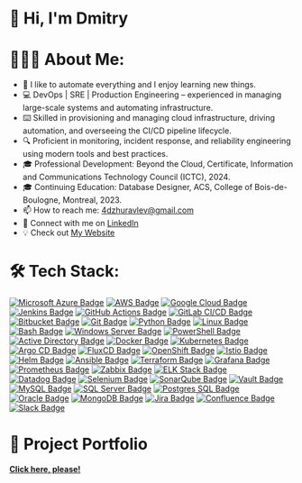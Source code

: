 # 👋 Hi, I'm Dmitry
# 👨🏻‍💻 About Me:
- 👀 I like to automate everything and I enjoy learning new things.
- 💻 DevOps | SRE | Production Engineering – experienced in managing large-scale systems and automating infrastructure.
- ⌨️ Skilled in provisioning and managing cloud infrastructure, driving automation, and overseeing the CI/CD pipeline lifecycle.
- 🔍 Proficient in monitoring, incident response, and reliability engineering using modern tools and best practices.
- 🎓 Professional Development: Beyond the Cloud, Certificate, Information and Communications Technology Council (ICTC), 2024.
- 🎓 Continuing Education: Database Designer, ACS, College of Bois-de-Boulogne, Montreal, 2023.
- 📫 How to reach me: [4dzhuravlev@gmail.com](mailto:4dzhuravlev@gmail.com)
- 🔗 Connect with me on [LinkedIn](https://www.linkedin.com/in/dmitryzh)
- 💡 Check out [My Website](https://dmitry-zhuravlev.com/)
# 🛠 Tech Stack:
[![Microsoft Azure Badge](https://img.shields.io/badge/Microsoft_Azure-0089D6?style=for-the-badge&logo=microsoft-azure&logoColor=white)](#)
[![AWS Badge](https://img.shields.io/badge/AWS-232F3E?style=for-the-badge&logo=amazon-aws&logoColor=white)](#)
[![Google Cloud Badge](https://img.shields.io/badge/Google_Cloud-4285F4?style=for-the-badge&logo=google-cloud&logoColor=white)](#)
[![Jenkins Badge](https://img.shields.io/badge/Jenkins-D24939?style=for-the-badge&logo=jenkins&logoColor=white)](#)
[![GitHub Actions Badge](https://img.shields.io/badge/GitHub_Actions-2088FF?style=for-the-badge&logo=github-actions&logoColor=white)](#)
[![GitLab CI/CD Badge](https://img.shields.io/badge/GitLab_CI_CD-FCA121?style=for-the-badge&logo=gitlab&logoColor=white)](#) 
[![Bitbucket Badge](https://img.shields.io/badge/Bitbucket-0052CC?style=for-the-badge&logo=bitbucket&logoColor=white)](#)
[![Git Badge](https://img.shields.io/badge/Git-F05032?style=for-the-badge&logo=git&logoColor=white)](#) 
[![Python Badge](https://img.shields.io/badge/Python-3776AB?style=for-the-badge&logo=python&logoColor=white)](#) 
[![Linux Badge](https://img.shields.io/badge/Linux-FCC624?style=for-the-badge&logo=linux&logoColor=black)](#)
[![Bash Badge](https://img.shields.io/badge/Bash-4EAA25?style=for-the-badge&logo=gnu-bash&logoColor=white)](#) 
[![Windows Server Badge](https://img.shields.io/badge/Windows_Server-0078D6?style=for-the-badge&logo=windows&logoColor=white)](#)
[![PowerShell Badge](https://img.shields.io/badge/PowerShell-5391FE?style=for-the-badge&logo=powershell&logoColor=white)](#)
[![Active Directory Badge](https://img.shields.io/badge/Active_Directory-0078D4?style=for-the-badge&logo=microsoft&logoColor=white)](#)
[![Docker Badge](https://img.shields.io/badge/Docker-2CA5E0?style=for-the-badge&logo=docker&logoColor=white)](#)
[![Kubernetes Badge](https://img.shields.io/badge/Kubernetes-326CE5?style=for-the-badge&logo=kubernetes&logoColor=white)](#) 
[![Argo CD Badge](https://img.shields.io/badge/Argo_CD-262261?style=for-the-badge&logo=argocd&logoColor=white)](#)
[![FluxCD Badge](https://img.shields.io/badge/FluxCD-0C1959?style=for-the-badge&logo=fluxcd&logoColor=white)](#)
[![OpenShift Badge](https://img.shields.io/badge/OpenShift-EE0000?style=for-the-badge&logo=redhatopenshift&logoColor=white)](#)
[![Istio Badge](https://img.shields.io/badge/Istio-466BB0?style=for-the-badge&logo=istio&logoColor=white)](#)
[![Helm Badge](https://img.shields.io/badge/Helm-0F1689?style=for-the-badge&logo=helm&logoColor=white)](#)
[![Ansible Badge](https://img.shields.io/badge/Ansible-EE0000?style=for-the-badge&logo=ansible&logoColor=white)](#)
[![Terraform Badge](https://img.shields.io/badge/Terraform-623CE4?style=for-the-badge&logo=terraform&logoColor=white)](#) 
[![Grafana Badge](https://img.shields.io/badge/Grafana-F46800?style=for-the-badge&logo=grafana&logoColor=white)](#)
[![Prometheus Badge](https://img.shields.io/badge/Prometheus-E6522C?style=for-the-badge&logo=prometheus&logoColor=white)](#)
[![Zabbix Badge](https://img.shields.io/badge/Zabbix-EE0000?style=for-the-badge&logo=zabbix&logoColor=white)](#)
[![ELK Stack Badge](https://img.shields.io/badge/ELK_Stack-005571?style=for-the-badge&logo=elastic-stack&logoColor=white)](#)
[![Datadog Badge](https://img.shields.io/badge/Datadog-632CA6?style=for-the-badge&logo=datadog&logoColor=white)](#)
[![Selenium Badge](https://img.shields.io/badge/Selenium-43B02A?style=for-the-badge&logo=selenium&logoColor=white)](#) 
[![SonarQube Badge](https://img.shields.io/badge/SonarQube-4E9BCD?style=for-the-badge&logo=sonarqube&logoColor=white)](#)
[![Vault Badge](https://img.shields.io/badge/Vault-000000?style=for-the-badge&logo=vault&logoColor=white)](#)
[![MySQL Badge](https://img.shields.io/badge/MySQL-4479A1?style=for-the-badge&logo=mysql&logoColor=white)](#)
[![SQL Server Badge](https://img.shields.io/badge/SQL_Server-CC2927?style=for-the-badge&logo=microsoft-sql-server&logoColor=white)](#)
[![Postgres SQL Badge](https://img.shields.io/badge/Postgres_SQL-336791?style=for-the-badge&logo=postgresql&logoColor=white)](#) 
[![Oracle Badge](https://img.shields.io/badge/Oracle-F80000?style=for-the-badge&logo=oracle&logoColor=white)](#) 
[![MongoDB Badge](https://img.shields.io/badge/MongoDB-47A248?style=for-the-badge&logo=mongodb&logoColor=white)](#)
[![Jira Badge](https://img.shields.io/badge/Jira-0052CC?style=for-the-badge&logo=jira&logoColor=white)](#)
[![Confluence Badge](https://img.shields.io/badge/Confluence-0052CC?style=for-the-badge&logo=confluence&logoColor=white)](#)
[![Slack Badge](https://img.shields.io/badge/Slack-4A154B?style=for-the-badge&logo=slack&logoColor=white)](#)


# 📂 Project Portfolio
[**Click here, please!**](https://github.com/DimitryZH/Portfolio-Projects)
